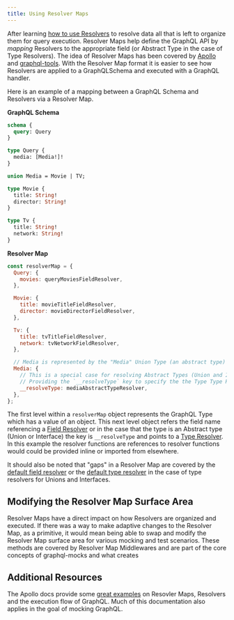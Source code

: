 ```yaml
---
title: Using Resolver Maps
---
```


After learning [how to use Resolvers](/docs/resolver/using-resolvers) to resolve data all that is left to organize them
for query execution. Resolver Maps help define the GraphQL API by _mapping_ Resolvers to the appropriate field (or
Abstract Type in the case of Type Resolvers). The idea of Resolver Maps has been covered by
[Apollo](https://www.apollographql.com/docs/tutorial/resolvers/#add-resolvers-to-apollo-server) and
[graphql-tools](https://www.graphql-tools.com/docs/resolvers/#resolver-map). With the Resolver Map format it is easier
to see how Resolvers are applied to a GraphQLSchema and executed with a GraphQL handler.

Here is an example of a mapping between a GraphQL Schema and Resolvers via a Resolver Map.

**GraphQL Schema**

```graphql
schema {
  query: Query
}

type Query {
  media: [Media!]!
}

union Media = Movie | TV;

type Movie {
  title: String!
  director: String!
}

type Tv {
  title: String!
  network: String!
}
```

**Resolver Map**

```js
const resolverMap = {
  Query: {
    movies: queryMoviesFieldResolver,
  },

  Movie: {
    title: movieTitleFieldResolver,
    director: movieDirectorFieldResolver,
  },

  Tv: {
    title: tvTitleFieldResolver,
    network: tvNetworkFieldResolver,
  },

  // Media is represented by the "Media" Union Type (an abstract type)
  Media: {
    // This is a special case for resolving Abstract Types (Union and Interfaces)
    // Providing the `__resolveType` key to specify the the Type Type Resolver
    __resolveType: mediaAbstractTypeResolver,
  },
};
```

The first level within a `resolverMap` object represents the GraphQL Type which has a value of an object. This next
level object refers the field name referencing a [Field Resolver](/docs/resolver/using-resolvers#field-resolvers) or in
the case that the type is an Abstract type (Union or Interface) the key is `__resolveType` and points to a
[Type Resolver](/docs/resolver/using-resolvers#type-resolvers). In this example the resolver functions are references to
resolver functions would could be provided inline or imported from elsewhere.

It should also be noted that "gaps" in a Resolver Map are covered by the
[default field resolver](/docs/resolver/using-resolvers#default-field-resolver) or the
[default type resolver](/docs/resolver/using-resolvers#default-type-resolver) in the case of type resolvers for Unions
and Interfaces.

## Modifying the Resolver Map Surface Area

Resolver Maps have a direct impact on how Resolvers are organized and executed. If there was a way to make adaptive
changes to the Resolver Map, as a primitive, it would mean being able to swap and modify the Resolver Map surface area
for various mocking and test scenarios. These methods are covered by Resolver Map Middlewares and are part of the core
concepts of graphql-mocks and what creates

## Additional Resources

The Apollo docs provide some
[great examples](https://www.apollographql.com/docs/tutorial/resolvers/#add-resolvers-to-apollo-server) on Resovler
Maps, Resolvers and the execution flow of GraphQL. Much of this documentation also applies in the goal of mocking
GraphQL.
